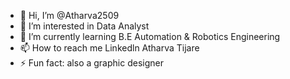 - 👋 Hi, I’m @Atharva2509
- 👀 I’m interested in Data Analyst
- 🌱 I’m currently learning B.E Automation & Robotics Engineering 
- 📫 How to reach me Linkedln Atharva Tijare
- ⚡ Fun fact: also a graphic designer

<!---
Atharva2509/Atharva2509 is a ✨ special ✨ repository because its `README.md` (this file) appears on your GitHub profile.
You can click the Preview link to take a look at your changes.
--->
